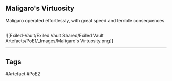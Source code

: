 ## Maligaro's Virtuosity
Maligaro operated effortlessly,
with great speed and terrible consequences.
##
![[Exiled-Vault/Exiled Vault Shared/Exiled Vault Artefacts/PoE1/_Images/Maligaro's Virtuosity.png]]

---
## Tags
#Artefact
#PoE2